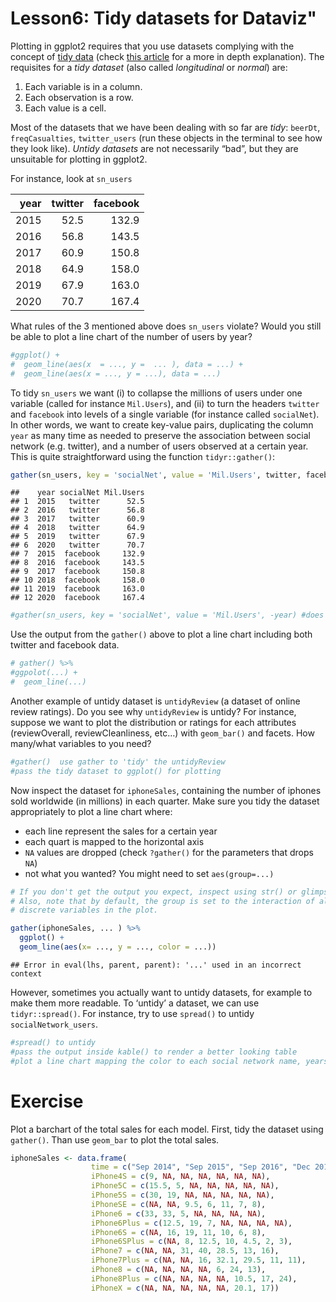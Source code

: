 Lesson6: Tidy datasets for Dataviz"
================

Plotting in ggplot2 requires that you use datasets complying with the
concept of [tidy data](http://r4ds.had.co.nz/tidy-data.html) (check
[this article](http://vita.had.co.nz/papers/tidy-data.html) for a more
in depth explanation). The requisites for a *tidy dataset* (also called
*longitudinal* or *normal*) are:

1.  Each variable is in a column.
2.  Each observation is a row.
3.  Each value is a cell.

Most of the datasets that we have been dealing with so far are *tidy*:
`beerDt`, `freqCasualties`, `twitter_users` (run these objects in the
terminal to see how they look like). *Untidy datasets* are not
necessarily “bad”, but they are unsuitable for plotting in ggplot2.

For instance, look at `sn_users`

| year | twitter | facebook |
| ---: | ------: | -------: |
| 2015 |    52.5 |    132.9 |
| 2016 |    56.8 |    143.5 |
| 2017 |    60.9 |    150.8 |
| 2018 |    64.9 |    158.0 |
| 2019 |    67.9 |    163.0 |
| 2020 |    70.7 |    167.4 |

What rules of the 3 mentioned above does `sn_users` violate? Would you
still be able to plot a line chart of the number of users by year?

``` r
#ggplot() +
#  geom_line(aes(x  = ..., y =  ... ), data = ...) +
#  geom_line(aes(x = ..., y = ...), data = ...)
```

To tidy `sn_users` we want (i) to collapse the millions of users under
one variable (called for instance `Mil.Users`), and (ii) to turn the
headers `twitter` and `facebook` into levels of a single variable (for
instance called `socialNet`). In other words, we want to create
key-value pairs, duplicating the column `year` as many time as needed to
preserve the association between social network (e.g. twitter), and a
number of users observed at a certain year. This is quite
straightforward using the function
`tidyr::gather()`:

``` r
gather(sn_users, key = 'socialNet', value = 'Mil.Users', twitter, facebook) 
```

    ##    year socialNet Mil.Users
    ## 1  2015   twitter      52.5
    ## 2  2016   twitter      56.8
    ## 3  2017   twitter      60.9
    ## 4  2018   twitter      64.9
    ## 5  2019   twitter      67.9
    ## 6  2020   twitter      70.7
    ## 7  2015  facebook     132.9
    ## 8  2016  facebook     143.5
    ## 9  2017  facebook     150.8
    ## 10 2018  facebook     158.0
    ## 11 2019  facebook     163.0
    ## 12 2020  facebook     167.4

``` r
#gather(sn_users, key = 'socialNet', value = 'Mil.Users', -year) #does the same as above: keeps everything BUT year
```

Use the output from the `gather()` above to plot a line chart including
both twitter and facebook data.

``` r
# gather() %>% 
#ggpolot(...) +
#  geom_line(...)
```

Another example of untidy dataset is `untidyReview` (a dataset of online
review ratings). Do you see why `untidyReview` is untidy? For instance,
suppose we want to plot the distribution or ratings for each attributes
(reviewOverall, reviewCleanliness, etc…) with `geom_bar()` and facets.
How many/what variables to you need?

``` r
#gather()  use gather to 'tidy' the untidyReview
#pass the tidy dataset to ggplot() for plotting
```

Now inspect the dataset for `iphoneSales`, containing the number of
iphones sold worldwide (in millions) in each quarter. Make sure you tidy
the dataset appropriately to plot a line chart where:

  - each line represent the sales for a certain year
  - each quart is mapped to the horizontal axis
  - `NA` values are dropped (check `?gather()` for the parameters that
    drops `NA`)
  - not what you wanted? You might need to set
`aes(group=...)`

<!-- end list -->

``` r
# If you don't get the output you expect, inspect using str() or glimpse()
# Also, note that by default, the group is set to the interaction of all 
# discrete variables in the plot.

gather(iphoneSales, ... ) %>% 
  ggplot() +
  geom_line(aes(x= ..., y = ..., color = ...))
```

    ## Error in eval(lhs, parent, parent): '...' used in an incorrect context

However, sometimes you actually want to untidy datasets, for example to
make them more readable. To ‘untidy’ a dataset, we can use
`tidyr::spread()`. For instance, try to use `spread()` to untidy
`socialNetwork_users`.

``` r
#spread() to untidy
#pass the output inside kable() to render a better looking table
#plot a line chart mapping the color to each social network name, years to the horizontal axis, and percent to the vertical axis
```

# Exercise

Plot a barchart of the total sales for each model. First, tidy the
dataset using `gather()`. Than use `geom_bar` to plot the total sales.

``` r
iphoneSales <- data.frame(
                  time = c("Sep 2014", "Sep 2015", "Sep 2016", "Dec 2016", "Sep 2017", "Dec 2017", "Jun 2018"), 
                  iPhone4S = c(9, NA, NA, NA, NA, NA, NA), 
                  iPhone5C = c(15.5, 5, NA, NA, NA, NA, NA), 
                  iPhone5S = c(30, 19, NA, NA, NA, NA, NA), 
                  iPhoneSE = c(NA, NA, 9.5, 6, 11, 7, 8), 
                  iPhone6 = c(33, 33, 5, NA, NA, NA, NA), 
                  iPhone6Plus = c(12.5, 19, 7, NA, NA, NA, NA), 
                  iPhone6S = c(NA, 16, 19, 11, 10, 6, 8), 
                  iPhone6SPlus = c(NA, 8, 12.5, 10, 4.5, 2, 3), 
                  iPhone7 = c(NA, NA, 31, 40, 28.5, 13, 16), 
                  iPhone7Plus = c(NA, NA, 16, 32.1, 29.5, 11, 11), 
                  iPhone8 = c(NA, NA, NA, NA, 6, 24, 13), 
                  iPhone8Plus = c(NA, NA, NA, NA, 10.5, 17, 24), 
                  iPhoneX = c(NA, NA, NA, NA, NA, 20.1, 17))
```
